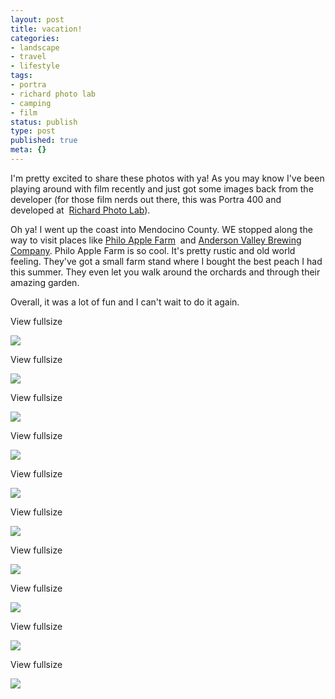 ```yaml
---
layout: post
title: vacation!
categories:
- landscape
- travel
- lifestyle
tags:
- portra
- richard photo lab
- camping
- film
status: publish
type: post
published: true
meta: {}
---
```


I'm pretty excited to share these photos with ya! As you may know I've been playing around with film recently and just got some images back from the developer (for those film nerds out there, this was Portra 400 and developed at 
[Richard Photo Lab](http://www.richardphotolab.com)). 

Oh ya! I went up the coast into Mendocino County. WE stopped along the way to visit places like 
[Philo Apple Farm](http://www.philoapplefarm.com/index.php)  and 
[Anderson Valley Brewing Company](https://avbc.com). Philo Apple Farm is so cool. It's pretty rustic and old world feeling. They've got a small farm stand where I bought the best peach I had this summer. They even let you walk around the orchards and through their amazing garden. 

Overall, it was a lot of fun and I can't wait to do it again. 
































































 

  
  
    
View fullsize
              
          
![](/squarespace_images/content_v1_50dcc98be4b0c2f49762636c_1377018341195-FPB9TRNF7S9VZGKBBW16_000091900005.jpg_)
  













































 

  
  
    
View fullsize
              
          
![](/squarespace_images/content_v1_50dcc98be4b0c2f49762636c_1377018357462-WTXQVAKH98R8NR693NZ8_000091900009.jpg_)
  













































 

  
  
    
View fullsize
              
          
![](/squarespace_images/content_v1_50dcc98be4b0c2f49762636c_1377018367181-28NPBNMR910INFS1M2E5_000091900010.jpg_)
  













































 

  
  
    
View fullsize
              
          
![](/squarespace_images/content_v1_50dcc98be4b0c2f49762636c_1377018389938-I71A7UMQXTFB4B73ZFCM_000091900013.jpg_)
  













































 

  
  
    
View fullsize
              
          
![](/squarespace_images/content_v1_50dcc98be4b0c2f49762636c_1377018380816-C3PRZXDYRVH51JCVWCSN_000091900011.jpg_)
  













































 

  
  
    
View fullsize
              
          
![](/squarespace_images/content_v1_50dcc98be4b0c2f49762636c_1377018402870-H2M58DX563H5OP99J5H8_000091900017.jpg_)
  













































 

  
  
    
View fullsize
              
          
![](/squarespace_images/content_v1_50dcc98be4b0c2f49762636c_1377018422418-1TMW0CP97KVWSYNQJIQ3_000091900026.jpg_)
  













































 

  
  
    
View fullsize
              
          
![](/squarespace_images/content_v1_50dcc98be4b0c2f49762636c_1377018413076-CBTF7GRRLI8092ZZAA11_000091900025.jpg_)
  













































 

  
  
    
View fullsize
              
          
![](/squarespace_images/content_v1_50dcc98be4b0c2f49762636c_1377018431095-OFTFT4Y4XCC68H0F2YY3_000091900031.jpg_)
  













































 

  
  
    
View fullsize
              
          
![](/squarespace_images/content_v1_50dcc98be4b0c2f49762636c_1377018440152-56F2DKVGN0CXNQ0TJ7TW_000091900033.jpg_)
